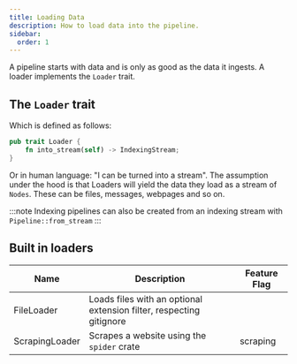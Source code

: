 ```yaml
---
title: Loading Data
description: How to load data into the pipeline.
sidebar:
  order: 1
---
```


A pipeline starts with data and is only as good as the data it ingests. A loader implements the `Loader` trait.

## The `Loader` trait

Which is defined as follows:

```rust
pub trait Loader {
    fn into_stream(self) -> IndexingStream;
}
```

Or in human language: "I can be turned into a stream". The assumption under the hood is that Loaders will yield the data they load as a stream of `Nodes`. These can be files, messages, webpages and so on.

:::note
Indexing pipelines can also be created from an indexing stream with `Pipeline::from_stream`
:::

## Built in loaders

<small>

| Name           | Description                                                         | Feature Flag |
| -------------- | ------------------------------------------------------------------- | ------------ |
| FileLoader     | Loads files with an optional extension filter, respecting gitignore |              |
| ScrapingLoader | Scrapes a website using the `spider` crate                          | scraping     |

</small>
